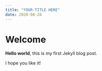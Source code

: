 ```yaml
---
title: "YOUR-TITLE HERE"
date: 2020-08-28
---
```


# Welcome

**Hello world**, this is my first Jekyll blog post.

I hope you like it!
